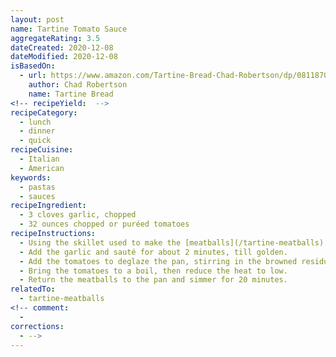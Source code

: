 ```yaml
---
layout: post
name: Tartine Tomato Sauce
aggregateRating: 3.5
dateCreated: 2020-12-08
dateModified: 2020-12-08
isBasedOn:
  - url: https://www.amazon.com/Tartine-Bread-Chad-Robertson/dp/0811870413
    author: Chad Robertson
    name: Tartine Bread
<!-- recipeYield:  -->
recipeCategory:
  - lunch
  - dinner
  - quick
recipeCuisine:
  - Italian
  - American
keywords:
  - pastas
  - sauces
recipeIngredient:
  - 3 cloves garlic, chopped
  - 32 ounces chopped or puréed tomatoes
recipeInstructions:
  - Using the skillet used to make the [meatballs](/tartine-meatballs), drain the fat.
  - Add the garlic and sauté for about 2 minutes, till golden.
  - Add the tomatoes to deglaze the pan, stirring in the browned residue.
  - Bring the tomatoes to a boil, then reduce the heat to low.
  - Return the meatballs to the pan and simmer for 20 minutes.
relatedTo:
  - tartine-meatballs
<!-- comment:
  -
corrections:
  - -->
---
```

